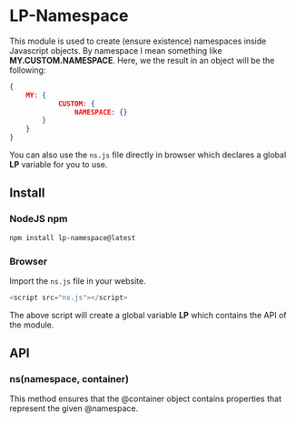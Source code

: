 # LP-Namespace

This module is used to create (ensure existence) namespaces inside Javascript objects. By namespace I mean something like **MY.CUSTOM.NAMESPACE**. Here, we the result in an object will be the following:

```json
{
    MY: {
            CUSTOM: {
                NAMESPACE: {}
        }
    }
}
```

You can also use the ```ns.js``` file directly in browser which declares a global **LP** variable for you to use.

## Install

### NodeJS npm

```bash
npm install lp-namespace@latest
```

### Browser

Import the ```ns.js``` file in your website.

```javascript
<script src="ns.js"></script>
```

The above script will create a global variable **LP** which contains the API of the module.

## API

### ns(namespace, container)

This method ensures that the @container object contains properties that represent the given @namespace.

